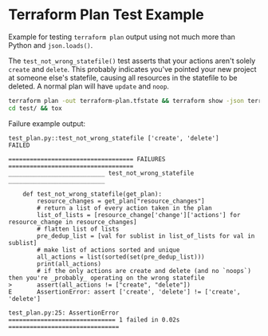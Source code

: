 # Terraform Plan Test Example
Example for testing `terraform plan` output using not much more than Python and `json.loads()`.

The `test_not_wrong_statefile()` test asserts that your actions aren't solely `create` and `delete`. This probably indicates you've pointed your new project at someone else's statefile, causing all resources in the statefile to be deleted. A normal plan will have `update` and `noop`.

```bash
terraform plan -out terraform-plan.tfstate && terraform show -json terraform-plan.tfstate > terraform-plan.json
cd test/ && tox
```

Failure example output:
```text
test_plan.py::test_not_wrong_statefile ['create', 'delete']
FAILED

=================================== FAILURES ===================================
___________________________ test_not_wrong_statefile ___________________________

    def test_not_wrong_statefile(get_plan):
        resource_changes = get_plan["resource_changes"]
        # return a list of every action taken in the plan
        list_of_lists = [resource_change['change']['actions'] for resource_change in resource_changes]
        # flatten list of lists
        pre_dedup_list = [val for sublist in list_of_lists for val in sublist]
        # make list of actions sorted and unique
        all_actions = list(sorted(set(pre_dedup_list)))
        print(all_actions)
        # if the only actions are create and delete (and no `noops`) then you're _probably_ operating on the wrong statefile
>       assert(all_actions != ["create", "delete"])
E       AssertionError: assert ['create', 'delete'] != ['create', 'delete']

test_plan.py:25: AssertionError
============================== 1 failed in 0.02s ===============================
```
